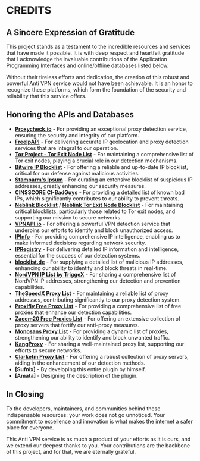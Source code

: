 # CREDITS

## A Sincere Expression of Gratitude

This project stands as a testament to the incredible resources and services that have made it possible. It is with deep respect and heartfelt gratitude that I acknowledge the invaluable contributions of the Application Programming Interfaces and online/offline databases listed below.

Without their tireless efforts and dedication, the creation of this robust and powerful Anti VPN service would not have been achievable. It is an honor to recognize these platforms, which form the foundation of the security and reliability that this service offers.

## Honoring the APIs and Databases

- **[Proxycheck.io](https://proxycheck.io)** - For providing an exceptional proxy detection service, ensuring the security and integrity of our platform.
- **[FreeIpAPI](https://freeipapi.com)** - For delivering accurate IP geolocation and proxy detection services that are integral to our operation.
- **[Tor Project - Tor Exit Node List](https://check.torproject.org/torbulkexitlist)** - For maintaining a comprehensive list of Tor exit nodes, playing a crucial role in our detection mechanisms.
- **[Bitwire IP Blocklist](https://github.com/bitwire-it/ipblocklist/tree/main)** - For offering a reliable and up-to-date IP blocklist, critical for our defense against malicious activities.
- **[Stamparm's Ipsum](https://github.com/stamparm/ipsum/tree/master)** - For curating an extensive blocklist of suspicious IP addresses, greatly enhancing our security measures.
- **[CINSSCORE CI-BadGuys](https://cinsscore.com/list/ci-badguys.txt)** - For providing a detailed list of known bad IPs, which significantly contributes to our ability to prevent threats.
- **[Neblink Blocklist](https://www.neblink.net)** / **[Neblink Tor Exit Node Blocklist](https://www.neblink.net/blocklist/TorExitNodes.txt)** - For maintaining critical blocklists, particularly those related to Tor exit nodes, and supporting our mission to secure networks.
- **[VPNAPI.io](https://vpnapi.io)** - For offering a powerful VPN detection service that underpins our efforts to identify and block unauthorized access.
- **[IPInfo](https://ipinfo.io/)** - For providing comprehensive IP intelligence, enabling us to make informed decisions regarding network security.
- **[IPRegistry](https://ipregistry.co)** - For delivering detailed IP information and intelligence, essential for the success of our detection systems.
- **[blocklist.de](https://www.blocklist.de)** - For supplying a detailed list of malicious IP addresses, enhancing our ability to identify and block threats in real-time.
- **[NordVPN IP List by TriggeX](https://gist.github.com/triggex/c6bc554410a84ea1b3ef1c19c5a92d49)** - For sharing a comprehensive list of NordVPN IP addresses, strengthening our detection and prevention capabilities.
- **[TheSpeedX Proxy List](https://github.com/TheSpeedX/PROXY-List/tree/master)** - For maintaining a reliable list of proxy addresses, contributing significantly to our proxy detection system.
- **[Proxifly Free Proxy List](https://github.com/proxifly/free-proxy-list/tree/main)** - For providing a comprehensive list of free proxies that enhance our detection capabilities.
- **[Zaeem20 Free Proxies List](https://github.com/Zaeem20/FREE_PROXIES_LIST/tree/master)** - For offering an extensive collection of proxy servers that fortify our anti-proxy measures.
- **[Monosans Proxy List](https://github.com/monosans/proxy-list/tree/main)** - For providing a dynamic list of proxies, strengthening our ability to identify and block unwanted traffic.
- **[KangProxy](https://github.com/officialputuid/KangProxy/tree/KangProxy)** - For sharing a well-maintained proxy list, supporting our efforts to secure networks.
- **[Clarketm Proxy List](https://github.com/clarketm/proxy-list/tree/master)** - For offering a robust collection of proxy servers, aiding in the enhancement of our detection methods.
- **[Sufnix]** - By developing this entire plugin by himself. 
- **[Amata]** - Designing the description of the plugin.
## In Closing

To the developers, maintainers, and communities behind these indispensable resources: your work does not go unnoticed. Your commitment to excellence and innovation is what makes the internet a safer place for everyone.

This Anti VPN service is as much a product of your efforts as it is ours, and we extend our deepest thanks to you. Your contributions are the backbone of this project, and for that, we are eternally grateful.
